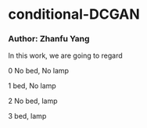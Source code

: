 # conditional-DCGAN

### Author: Zhanfu Yang

In this work, we are going to regard

0 No bed, No lamp

1 bed, No lamp

2 No bed, lamp

3 bed, lamp


